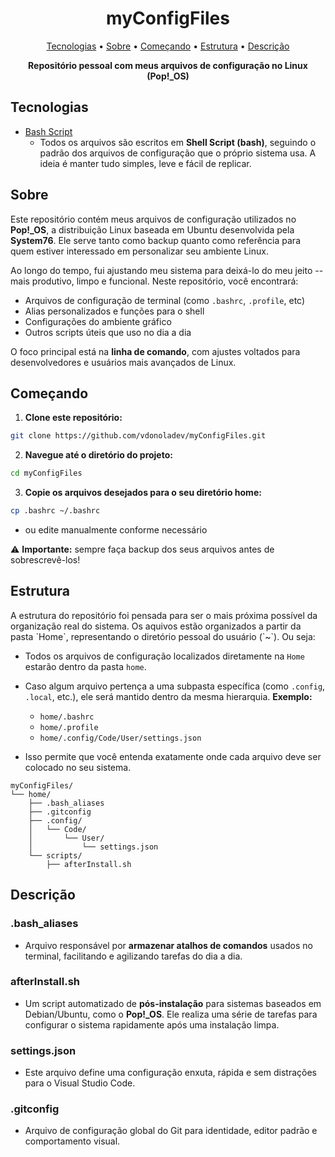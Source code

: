 <h1 align="center" style="font-weight: bold;">myConfigFiles</h1>

<p align="center">
  <a href="#tech">Tecnologias</a> • 
  <a href="#about">Sobre</a> •
  <a href="#started">Começando</a> • 
  <a href="#structure">Estrutura</a> • 
  <a href="#description">Descrição</a>
</p>

<p align="center">
    <b>Repositório pessoal com meus arquivos de configuração no Linux (Pop!_OS)</b>
</p>

<h2 id="tech">Tecnologias</h2>

- [Bash Script](https://devdocs.io/bash)
  - Todos os arquivos são escritos em **Shell Script (bash)**, seguindo o padrão dos arquivos de configuração que o próprio sistema usa. A ideia é manter tudo simples, leve e fácil de replicar.

<h2 id="about">Sobre</h2>

<p>Este repositório contém meus arquivos de configuração utilizados no <b>Pop!_OS</b>, a distribuição Linux baseada em Ubuntu desenvolvida pela <b>System76</b>. Ele serve tanto como backup quanto como referência para quem estiver interessado em personalizar seu ambiente Linux.</p>

<p>Ao longo do tempo, fui ajustando meu sistema para deixá-lo do meu jeito -- mais produtivo, limpo e funcional. Neste repositório, você encontrará:</p>

- Arquivos de configuração de terminal (como `.bashrc`, `.profile`, etc)
- Alias personalizados e funções para o shell
- Configurações do ambiente gráfico
- Outros scripts úteis que uso no dia a dia

<p>O foco principal está na <b>linha de comando</b>, com ajustes voltados para desenvolvedores e usuários mais avançados de Linux.</p>

<h2 id="started">Começando</h2>

1. **Clone este repositório:**

```bash
git clone https://github.com/vdonoladev/myConfigFiles.git
```

2. **Navegue até o diretório do projeto:**

```bash
cd myConfigFiles
```

3. **Copie os arquivos desejados para o seu diretório home:**

```bash
cp .bashrc ~/.bashrc
```

- ou edite manualmente conforme necessário

⚠️ **Importante:** sempre faça backup dos seus arquivos antes de sobrescrevê-los!

<h2 id="structure">Estrutura</h2>

<p>A estrutura do repositório foi pensada para ser o mais próxima possível da organização real do sistema. Os aquivos estão organizados a partir da pasta `Home`, representando o diretório pessoal do usuário (`~`). Ou seja:</p>

- Todos os arquivos de configuração localizados diretamente na `Home` estarão dentro da pasta `home`.
- Caso algum arquivo pertença a uma subpasta específica (como `.config`, `.local`, etc.), ele será mantido dentro da mesma hierarquia. <b>Exemplo:</b>

  - `home/.bashrc`
  - `home/.profile`
  - `home/.config/Code/User/settings.json`

- Isso permite que você entenda exatamente onde cada arquivo deve ser colocado no seu sistema.

```text
myConfigFiles/
└── home/
    ├── .bash_aliases
    ├── .gitconfig
    ├── .config/
    │   └── Code/
    │       └── User/
    │           └── settings.json
    └── scripts/
        ├── afterInstall.sh
```

<h2 id="description">Descrição</h2>

<h3>.bash_aliases</h3>

- Arquivo responsável por <b>armazenar atalhos de comandos</b> usados no terminal, facilitando e agilizando tarefas do dia a dia.

<h3>afterInstall.sh</h3>

- Um script automatizado de <b>pós-instalação</b> para sistemas baseados em Debian/Ubuntu, como o <b>Pop!\_OS</b>. Ele realiza uma série de tarefas para configurar o sistema rapidamente após uma instalação limpa.

<h3>settings.json</h3>

- Este arquivo define uma configuração enxuta, rápida e sem distrações para o Visual Studio Code.

<h3>.gitconfig</h3>

- Arquivo de configuração global do Git para identidade, editor padrão e comportamento visual.
